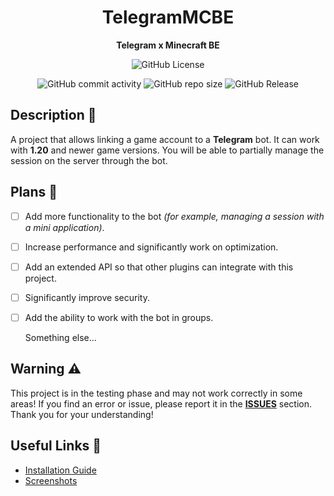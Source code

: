 <div align = "center">

# TelegramMCBE
**Telegram x Minecraft BE**

![GitHub License](https://img.shields.io/github/license/Taskov1ch/TelegramMCBE?style=for-the-badge&labelColor=%23000&color=red)

![GitHub commit activity](https://img.shields.io/github/commit-activity/t/Taskov1ch/TelegramMCBE?style=for-the-badge&logo=github)
![GitHub repo size](https://img.shields.io/github/repo-size/Taskov1ch/TelegramMCBE?style=for-the-badge&logo=github)
![GitHub Release](https://img.shields.io/github/v/release/Taskov1ch/TelegramMCBE?style=for-the-badge&logo=github)

</div>

## Description 📒
A project that allows linking a game account to a **Telegram** bot.
It can work with **1.20** and newer game versions.
You will be able to partially manage the session on the server through the bot.

## Plans 🎯
- [ ] Add more functionality to the bot *(for example, managing a session with a mini application)*.
- [ ] Increase performance and significantly work on optimization.
- [ ] Add an extended API so that other plugins can integrate with this project.
- [ ] Significantly improve security.
- [ ] Add the ability to work with the bot in groups.

  Something else...

## Warning ⚠️
This project is in the testing phase and may not work correctly in some areas! If you find an error or issue, please report it in the **[ISSUES](https://github.com/Taskov1ch/TelegramMCBE/issues)** section. Thank you for your understanding!

## Useful Links 🔗
- [Installation Guide](dont_touch_me/installation.md)
- [Screenshots]()
